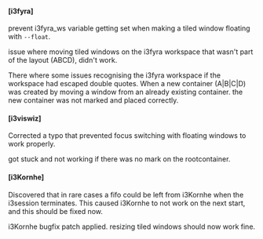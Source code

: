 #### [i3fyra]

prevent i3fyra_ws variable getting set when making
a tiled window floating with `--float`.

issue where moving tiled windows on the
i3fyra workspace that wasn't part of the layout
(ABCD), didn't work.

There where some issues recognising the i3fyra
workspace if the workspace had escaped double
quotes. When a new container (A|B|C|D) was created
by moving a window from an already existing
container. the new container was not marked and
placed correctly. 

#### [i3viswiz]

Corrected a typo that prevented focus switching
with floating windows to work properly.

got stuck and not working if there was no mark on
the rootcontainer.

#### [i3Kornhe]

Discovered that in rare cases a fifo could be left
from i3Kornhe when the i3session terminates. This
caused i3Kornhe to not work on the next start, and
this should be fixed now.

i3Kornhe bugfix patch applied. resizing tiled
windows should now work fine.


